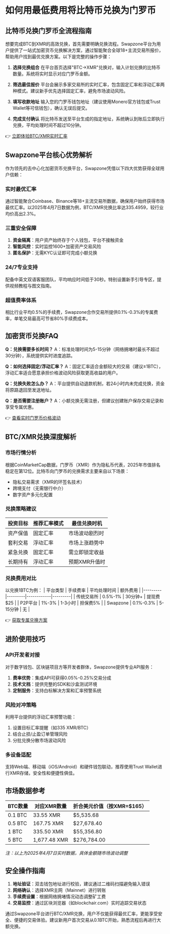 # 如何用最低费用将比特币兑换为门罗币

## 比特币兑换门罗币全流程指南

想要完成BTC到XMR的高效兑换，首先需要明确兑换流程。Swapzone平台为用户提供了一站式加密货币兑换解决方案，通过智能聚合全球18+主流交易所报价，帮助用户找到最优兑换方案。以下是完整的操作步骤：

1. **选择兑换组合**
   在平台首页选择"BTC→XMR"兑换对，输入计划兑换的比特币数量。系统将实时显示对应门罗币金额。

2. **筛选最佳报价**
   平台会展示多家交易所的实时汇率，包含固定汇率和浮动汇率两种模式。建议新手优先选择固定汇率，避免市场波动风险。

3. **填写收款地址**
   输入您的门罗币钱包地址（建议使用Monero官方钱包或Trust Wallet等可信钱包），确认无误后提交。

4. **完成支付确认**
   将比特币发送至平台生成的指定地址，系统确认到账后立即执行兑换，平均处理时间不超过10分钟。

👉 [立即体验BTC/XMR实时汇率](https://bit.ly/okx_welcome)

## Swapzone平台核心优势解析

作为领先的去中心化加密货币兑换平台，Swapzone凭借以下四大优势获得全球用户信赖：

### 实时最优汇率
通过智能聚合Coinbase、Binance等18+主流交易所数据，确保用户始终获得市场最优汇率。以2025年4月7日数据为例，BTC/XMR兑换比率达335.4959，较行业均价高出2.3%。

### 三重安全保障
1. **资金隔离**：用户资产始终存于个人钱包，平台不接触资金
2. **智能风控**：实时监控1600+加密资产交易风险
3. **匿名保护**：无需KYC认证即可完成小额兑换

### 24/7专业支持
配备中英文双语客服团队，平均响应时间低于30秒。特别设置新手引导专区，提供视频教程与图文指南。

### 超值费率体系
相比行业平均0.5%的手续费，Swapzone合作交易所提供0.1%-0.3%的专属费率，单笔交易最高可节省80%手续费成本。

## 加密货币兑换FAQ

**Q：兑换需要多长时间？**
A：标准处理时间为5-15分钟（网络拥堵时最长不超过30分钟），系统提供实时进度追踪。

**Q：如何选择固定/浮动汇率？**
A：固定汇率适合金额较大的交易（建议≥1BTC），浮动汇率适合愿意承担价格波动风险获取更高收益的用户。

**Q：兑换失败怎么办？**
A：平台提供自动退款机制，若24小时内未完成兑换，资金将原路退回至发送地址。

**Q：是否需要注册账户？**
A：小额兑换无需注册，但建议创建账户保存交易记录和享受专属优惠。

👉 [查看实时门罗币价格波动](https://bit.ly/okx_welcome)

## BTC/XMR兑换深度解析

### 市场行情分析
根据CoinMarketCap数据，门罗币（XMR）作为隐私币代表，2025年市值排名稳定在第12位。比特币向门罗币的兑换需求主要来自以下场景：
- 隐私交易需求（XMR的环签名技术）
- 跨境支付（无需银行中介）
- 数字资产多元化配置

### 兑换策略建议
| 投资目标 | 推荐汇率模式 | 最佳兑换时机 |
|---------|-------------|------------|
| 资产保值 | 固定汇率 | 市场波动剧烈时 |
| 套利交易 | 浮动汇率 | 市场上涨趋势中 |
| 紧急兑换 | 固定汇率 | 需立即锁定收益 |
| 长期持有 | 浮动汇率 | 预期XMR升值时 |

### 兑换费用对比
以兑换1BTC为例：
| 平台类型 | 手续费率 | 平均处理时间 | 额外费用 |
|---------|---------|------------|---------|
| 传统交易所 | 0.5%-1% | 30分钟+ | 提现费$25 |
| P2P平台 | 1%-3% | 1-3小时 | 担保费5% |
| Swapzone | 0.1%-0.3% | 5-15分钟 | 无 |

👉 [获取专属兑换方案](https://bit.ly/okx_welcome)

## 进阶使用技巧

### API开发者对接
对于数字钱包、区块链项目方等开发者群体，Swapzone提供专业API服务：
1. **费率优势**：集成API可获得0.05%-0.25%交易分成
2. **技术文档**：提供完整的SDK和沙盒测试环境
3. **定制服务**：支持白标解决方案和汇率预警系统

### 风险对冲策略
利用平台提供的浮动汇率预警功能：
1. 设置目标汇率提醒（如335 XMR/BTC）
2. 结合止损/止盈订单管理风险
3. 分批兑换分散市场波动风险

### 多设备适配
支持Web端、移动端（iOS/Android）和硬件钱包联动，推荐使用Trust Wallet进行XMR存储，安全性和便捷性俱佳。

## 市场数据参考

| BTC数量 | 对应XMR数量 | 折合美元价值（按XMR=$165） |
|--------|------------|-------------------------|
| 0.1 BTC | 33.55 XMR | $5,535.68              |
| 0.5 BTC | 167.75 XMR| $27,678.40             |
| 1 BTC   | 335.50 XMR| $55,356.80             |
| 5 BTC   | 1,677.48 XMR| $276,784.00          |

*注：以上为2025年4月7日实时数据，具体金额随市场波动调整*

## 安全操作指南

1. **地址验证**：双击钱包地址进行校验，建议通过二维码扫描避免输入错误
2. **网络确认**：选择XMR主网（Mainnet）进行转账
3. **手续费设置**：根据网络拥堵情况动态调整矿工费
4. **交易监控**：通过区块浏览器（如blockchair.com）实时追踪交易状态

通过Swapzone平台进行BTC/XMR兑换，用户不仅能获得最优汇率，更能享受安全、便捷的交易体验。建议新用户首次交易从0.1BTC开始，熟悉流程后再进行大额兑换。